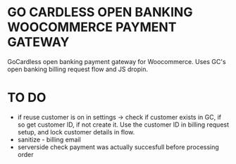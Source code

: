 # GO CARDLESS OPEN BANKING WOOCOMMERCE PAYMENT GATEWAY

GoCardless open banking payment gateway for Woocommerce. Uses GC's open banking billing request flow and JS dropin.


# TO DO

- if reuse customer is on in settings -> check if customer exists in GC, if so get customer ID, if not create it. Use the customer ID in billing request setup, and lock customer details in flow.
- sanitize - billing email
- serverside check payment was actually succesfull before processing order